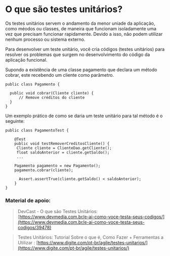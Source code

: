 # O que são testes unitários?

Os testes unitários servem o andamento da menor uniade da aplicação, como méodos ou classes, de maneira que funcionam isoladamente uma vez que precisam funcionar rapidamente. Devido a isso, não podem utilizar nenhum processo ou sistema externo.

Para desenvolver um teste unitário, você cria códigos (testes unitários) para resolver os problemas que surgem no desenvolvimento do código da aplicação funcional.

Supondo a existência de uma classe pagamento que declara um método cobrar, este recebendo um cliente como parâmetro.

```
public class Pagamento {

  public void cobrar(Cliente cliente) {
      // Remove créditos do cliente
  }
}
```

Um exemplo prático de como se daria um teste unitário para tal método é o seguinte: 

```
public class PagamentoTest {

    @Test
    public void testRemoverCreditosCliente() {
     Cliente cliente = ClienteDao.getCliente();
     float saldoAnterior = cliente.getSaldo();
     ...

    Pagamento pagamento = new Pagamento();
    pagamento.cobrar(cliente);

      Assert.assertTrue(cliente.getSaldo() < saldoAnterior);
    }
}
```

### Material de apoio:

> DevCast - O que são Testes Unitários: [https://www.devmedia.com.br/e-ai-como-voce-testa-seus-codigos/](https://www.devmedia.com.br/e-ai-como-voce-testa-seus-codigos/39478)

> Testes Unitários: Tutorial Sobre o que é, Como Fazer + Ferramentas a Utilizar
: [https://www.digite.com/pt-br/agile/testes-unitarios/](https://www.digite.com/pt-br/agile/testes-unitarios/)
